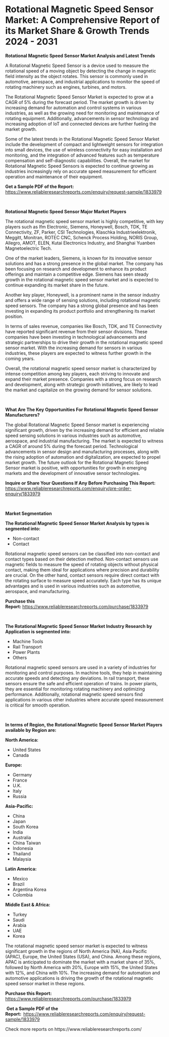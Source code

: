 <p><h1>Rotational Magnetic Speed Sensor Market: A Comprehensive Report of its Market Share & Growth Trends 2024 - 2031</h1></p><p><strong>Rotational Magnetic Speed Sensor Market Analysis and Latest Trends</strong></p>
<p><p>A Rotational Magnetic Speed Sensor is a device used to measure the rotational speed of a moving object by detecting the change in magnetic field intensity as the object rotates. This sensor is commonly used in automotive, aerospace, and industrial applications to monitor the speed of rotating machinery such as engines, turbines, and motors.</p><p>The Rotational Magnetic Speed Sensor Market is expected to grow at a CAGR of 5% during the forecast period. The market growth is driven by increasing demand for automation and control systems in various industries, as well as the growing need for monitoring and maintenance of rotating equipment. Additionally, advancements in sensor technology and increasing adoption of IoT and connected devices are further fueling the market growth.</p><p>Some of the latest trends in the Rotational Magnetic Speed Sensor Market include the development of compact and lightweight sensors for integration into small devices, the use of wireless connectivity for easy installation and monitoring, and the integration of advanced features such as temperature compensation and self-diagnostic capabilities. Overall, the market for Rotational Magnetic Speed Sensors is expected to continue growing as industries increasingly rely on accurate speed measurement for efficient operation and maintenance of their equipment.</p></p>
<p><strong>Get a Sample PDF of the Report:&nbsp;</strong> <a href="https://www.reliableresearchreports.com/enquiry/request-sample/1833979">https://www.reliableresearchreports.com/enquiry/request-sample/1833979</a></p>
<p>&nbsp;</p>
<p><strong>Rotational Magnetic Speed Sensor Major Market Players</strong></p>
<p><p>The rotational magnetic speed sensor market is highly competitive, with key players such as Ifm Electronic, Siemens, Honeywell, Bosch, TDK, TE Connectivity, ZF, Parker, CSI Technologies, Klaschka Industrieelektronik, Meggitt, Monitran, ROTEC CNC, Schenck Process Holding, NORIS Group, Allegro, AMOT, ELEN, Kutai Electronics Industry, and Shanghai Yuanben Magnetoelectric Tech.</p><p>One of the market leaders, Siemens, is known for its innovative sensor solutions and has a strong presence in the global market. The company has been focusing on research and development to enhance its product offerings and maintain a competitive edge. Siemens has seen steady growth in the rotational magnetic speed sensor market and is expected to continue expanding its market share in the future.</p><p>Another key player, Honeywell, is a prominent name in the sensor industry and offers a wide range of sensing solutions, including rotational magnetic speed sensors. The company has a strong global presence and has been investing in expanding its product portfolio and strengthening its market position.</p><p>In terms of sales revenue, companies like Bosch, TDK, and TE Connectivity have reported significant revenue from their sensor divisions. These companies have been investing in technological advancements and strategic partnerships to drive their growth in the rotational magnetic speed sensor market. With the increasing demand for sensors in various industries, these players are expected to witness further growth in the coming years.</p><p>Overall, the rotational magnetic speed sensor market is characterized by intense competition among key players, each striving to innovate and expand their market presence. Companies with a strong focus on research and development, along with strategic growth initiatives, are likely to lead the market and capitalize on the growing demand for sensor solutions.</p></p>
<p>&nbsp;</p>
<p><strong>What Are The Key Opportunities For Rotational Magnetic Speed Sensor Manufacturers?</strong></p>
<p><p>The global Rotational Magnetic Speed Sensor market is experiencing significant growth, driven by the increasing demand for efficient and reliable speed sensing solutions in various industries such as automotive, aerospace, and industrial manufacturing. The market is expected to witness a CAGR of around 5% during the forecast period. Technological advancements in sensor design and manufacturing processes, along with the rising adoption of automation and digitalization, are expected to propel market growth. The future outlook for the Rotational Magnetic Speed Sensor market is positive, with opportunities for growth in emerging markets and the development of innovative sensor technologies.</p></p>
<p><strong>Inquire or Share Your Questions If Any Before Purchasing This Report:</strong> <a href="https://www.reliableresearchreports.com/enquiry/pre-order-enquiry/1833979">https://www.reliableresearchreports.com/enquiry/pre-order-enquiry/1833979</a></p>
<p>&nbsp;</p>
<p><strong>Market Segmentation</strong></p>
<p><strong>The Rotational Magnetic Speed Sensor Market Analysis by types is segmented into:</strong></p>
<p><ul><li>Non-contact</li><li>Contact</li></ul></p>
<p><p>Rotational magnetic speed sensors can be classified into non-contact and contact types based on their detection method. Non-contact sensors use magnetic fields to measure the speed of rotating objects without physical contact, making them ideal for applications where precision and durability are crucial. On the other hand, contact sensors require direct contact with the rotating surface to measure speed accurately. Each type has its unique advantages and is used in various industries such as automotive, aerospace, and manufacturing.</p></p>
<p><strong>Purchase this Report:&nbsp;</strong><a href="https://www.reliableresearchreports.com/purchase/1833979">https://www.reliableresearchreports.com/purchase/1833979</a></p>
<p>&nbsp;</p>
<p><strong>The Rotational Magnetic Speed Sensor Market Industry Research by Application is segmented into:</strong></p>
<p><ul><li>Machine Tools</li><li>Rail Transport</li><li>Power Plants</li><li>Others</li></ul></p>
<p><p>Rotational magnetic speed sensors are used in a variety of industries for monitoring and control purposes. In machine tools, they help in maintaining accurate speeds and detecting any deviations. In rail transport, these sensors ensure the safe and efficient operation of trains. In power plants, they are essential for monitoring rotating machinery and optimizing performance. Additionally, rotational magnetic speed sensors find applications in various other industries where accurate speed measurement is critical for smooth operation.</p></p>
<p>&nbsp;</p>
<p><strong>In terms of Region, the Rotational Magnetic Speed Sensor Market Players available by Region are:</strong></p>
<p>
    <p> <strong> North America: </strong>
        <ul>
            <li>United States</li>
            <li>Canada</li>
        </ul>
        </p> 
    <p> <strong> Europe: </strong>
        <ul>
            <li>Germany</li>
            <li>France</li>
            <li>U.K.</li>
            <li>Italy</li>
            <li>Russia</li>
        </ul>
        </p> 
    <p> <strong> Asia-Pacific: </strong>
        <ul>
            <li>China</li>
            <li>Japan</li>
            <li>South Korea</li>
            <li>India</li>
            <li>Australia</li>
            <li>China Taiwan</li>
            <li>Indonesia</li>
            <li>Thailand</li>
            <li>Malaysia</li>
        </ul>
        </p> 
    <p> <strong> Latin America: </strong>
        <ul>
            <li>Mexico</li>
            <li>Brazil</li>
            <li>Argentina Korea</li>
            <li>Colombia</li>
        </ul>
        </p> 
    <p> <strong> Middle East & Africa: </strong>
        <ul>
            <li>Turkey</li>
            <li>Saudi</li>
            <li>Arabia</li>
            <li>UAE</li>
            <li>Korea</li>
        </ul>
    </p>
    </p>
<p><p>The rotational magnetic speed sensor market is expected to witness significant growth in the regions of North America (NA), Asia Pacific (APAC), Europe, the United States (USA), and China. Among these regions, APAC is anticipated to dominate the market with a market share of 35%, followed by North America with 20%, Europe with 15%, the United States with 12%, and China with 10%. The increasing demand for automation and automotive applications is driving the growth of the rotational magnetic speed sensor market in these regions.</p></p>
<p><strong>Purchase this Report: </strong><a href="https://www.reliableresearchreports.com/purchase/1833979">https://www.reliableresearchreports.com/purchase/1833979</a></p>
<p>&nbsp;<strong>Get a Sample PDF of the Report:&nbsp;&nbsp;</strong><a href="https://www.reliableresearchreports.com/enquiry/request-sample/1833979">https://www.reliableresearchreports.com/enquiry/request-sample/1833979</a></p>
<p><strong></strong></p>
<p>Check more reports on https://www.reliableresearchreports.com/</p>